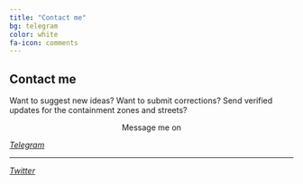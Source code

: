 ```yaml
---
title: "Contact me"
bg: telegram
color: white
fa-icon: comments
---
```


## Contact me

Want to suggest new ideas?
Want to submit corrections?
Send verified updates for the containment zones and streets?


<p style="text-align: center"> Message me on</p>

<i class="fab fa-telegram fa-stack-2x fa-inverse" aria-hidden="true"><a href="https://t.me/elseasama"> Telegram </a></i>

---------------------------------------------------

<i class="fab fa-twitter-square fa-stack-2x fa-inverse" aria-hidden="true"><a href="https://twitter.com/amasaesle"> Twitter </a></i>
